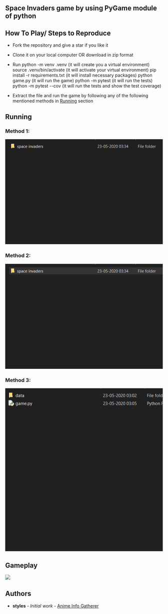 ## Space Invaders game by using PyGame module of python


## How To Play/ Steps to Reproduce

+ Fork the repository and give a star if you like it

+ Clone it on your local computer OR download in zip format

+ Run
    python -m venv .venv            (it will create you a virtual environment)
    source .venv/bin/activate       (it will activate your virtual environment)
    pip install -r requirements.txt (it will install necessary packages)
    python game.py                  (it will run the game)
    python -m pytest                (it will run the tests)
    python -m pytest --cov          (it will run the tests and show the test coverage)

+ Extract the file and run the game by following any of the following mentioned methods in [Running](##Running) section


## Running

### Method 1:

![](htog.gif)


### Method 2:

![](htog1.gif)



### Method 3:

![](htog3.gif)




## Gameplay

![](htog4.gif)





## Authors

* **styles** - *Initial work* - [Anime Info Gatherer](https://github.com/styles3544/WebScraping)



